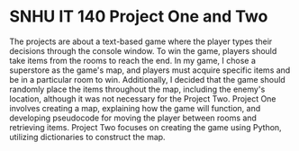 # SNHU IT 140 Project One and Two
The projects are about a text-based game where the player types their decisions through the console window. To win the game, players should take items from the rooms to reach the end. In my game, I chose a superstore as the game's map, and players must acquire specific items and be in a particular room to win. Additionally, I decided that the game should randomly place the items throughout the map, including the enemy's location, although it was not necessary for the Project Two. Project One involves creating a map, explaining how the game will function, and developing pseudocode for moving the player between rooms and retrieving items. Project Two focuses on creating the game using Python, utilizing dictionaries to construct the map.

